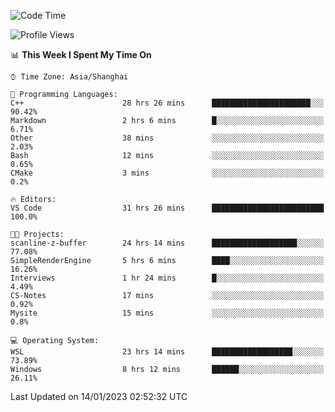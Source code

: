 <!--START_SECTION:waka-->
![Code Time](http://img.shields.io/badge/Code%20Time-586%20hrs%2041%20mins-blue)

![Profile Views](http://img.shields.io/badge/Profile%20Views-1-blue)

📊 **This Week I Spent My Time On** 

```text
⌚︎ Time Zone: Asia/Shanghai

💬 Programming Languages: 
C++                      28 hrs 26 mins      ██████████████████████░░░   90.42% 
Markdown                 2 hrs 6 mins        █░░░░░░░░░░░░░░░░░░░░░░░░   6.71% 
Other                    38 mins             ░░░░░░░░░░░░░░░░░░░░░░░░░   2.03% 
Bash                     12 mins             ░░░░░░░░░░░░░░░░░░░░░░░░░   0.65% 
CMake                    3 mins              ░░░░░░░░░░░░░░░░░░░░░░░░░   0.2%

🔥 Editors: 
VS Code                  31 hrs 26 mins      █████████████████████████   100.0%

🐱‍💻 Projects: 
scanline-z-buffer        24 hrs 14 mins      ███████████████████░░░░░░   77.08% 
SimpleRenderEngine       5 hrs 6 mins        ████░░░░░░░░░░░░░░░░░░░░░   16.26% 
Interviews               1 hr 24 mins        █░░░░░░░░░░░░░░░░░░░░░░░░   4.49% 
CS-Notes                 17 mins             ░░░░░░░░░░░░░░░░░░░░░░░░░   0.92% 
Mysite                   15 mins             ░░░░░░░░░░░░░░░░░░░░░░░░░   0.8%

💻 Operating System: 
WSL                      23 hrs 14 mins      ██████████████████░░░░░░░   73.89% 
Windows                  8 hrs 12 mins       ██████░░░░░░░░░░░░░░░░░░░   26.11%

```


 Last Updated on 14/01/2023 02:52:32 UTC
<!--END_SECTION:waka-->